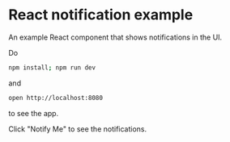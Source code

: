 # React notification example

An example React component that shows notifications in the UI.

Do

```bash
npm install; npm run dev
```

and

```bash
open http://localhost:8080
```

to see the app.

Click "Notify Me" to see the notifications.
